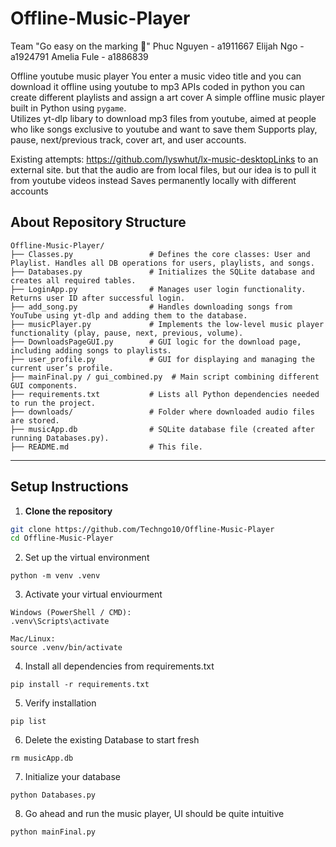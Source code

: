 # Offline-Music-Player

Team "Go easy on the marking 🫵"
Phuc Nguyen - a1911667
Elijah Ngo - a1924791
Amelia Fule - a1886839

Offline youtube music player
You enter a music video title and you can download it offline using youtube to mp3 APIs coded in python
you can create different playlists and assign a art cover
A simple offline music player built in Python using `pygame`.  
Utilizes yt-dlp libary to download mp3 files from youtube, aimed at people who like songs exclusive to youtube and want to save them
Supports play, pause, next/previous track, cover art, and user accounts.

Existing attempts: https://github.com/lyswhut/lx-music-desktopLinks to an external site. but that the audio are from local files, but our idea is to pull it from youtube videos instead
Saves permanently locally with different accounts 

## About Repository Structure

```text
Offline-Music-Player/
├── Classes.py                 # Defines the core classes: User and Playlist. Handles all DB operations for users, playlists, and songs.
├── Databases.py               # Initializes the SQLite database and creates all required tables.
├── LoginApp.py                # Manages user login functionality. Returns user ID after successful login.
├── add_song.py                # Handles downloading songs from YouTube using yt-dlp and adding them to the database.
├── musicPlayer.py             # Implements the low-level music player functionality (play, pause, next, previous, volume).
├── DownloadsPageGUI.py        # GUI logic for the download page, including adding songs to playlists.
├── user_profile.py            # GUI for displaying and managing the current user’s profile.
├── mainFinal.py / gui_combined.py  # Main script combining different GUI components.
├── requirements.txt           # Lists all Python dependencies needed to run the project.
├── downloads/                 # Folder where downloaded audio files are stored.
├── musicApp.db                # SQLite database file (created after running Databases.py).
├── README.md                  # This file.

```

------------------------------------------------------------------------------------------------------------------------------------------------------------------

## Setup Instructions

1. **Clone the repository**
```bash
git clone https://github.com/Techngo10/Offline-Music-Player
cd Offline-Music-Player
```

2. Set up the virtual environment
```
python -m venv .venv
```

3. Activate your virtual enviourment
```
Windows (PowerShell / CMD):
.venv\Scripts\activate

Mac/Linux:
source .venv/bin/activate
```

4. Install all dependencies from requirements.txt
```
pip install -r requirements.txt
```

5. Verify installation
```
pip list
```

6. Delete the existing Database to start fresh
```
rm musicApp.db
```

7. Initialize your database
```
python Databases.py 
```

8. Go ahead and run the music player, UI should be quite intuitive
```
python mainFinal.py
```



